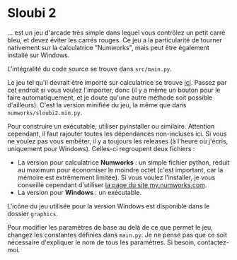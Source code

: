 # Sloubi 2

... est un jeu d'arcade très simple dans lequel vous contrôlez un petit carré bleu, et devez éviter les carrés rouges. Ce jeu a la particularité de tourner nativement sur la calculatrice "Numworks", mais peut être également installé sur Windows.

L'intégralité du code source se trouve dans `src/main.py`. 

Le jeu tel qu'il devrait être importé sur calculatrice se trouve [ici](https://bit.ly/sloubi_2_latest). Passez par cet endroit si vous voulez l'importer, donc (il y a même un bouton pour le faire automatiquement, et je doute qu'une autre méthode soit possible d'ailleurs). C'est la version minifiée du jeu, la même que dans `numworks/sloubi2.min.py`.

Pour construire un exécutable, utiliser pyinstaller ou similaire. Attention cependant, il faut rajouter toutes les dépendances non-incluses ici. Si vous ne voulez pas vous embêter, il y a toujours les releases (à l'heure où j'écris, uniquement pour Windows). Celles-ci regroupent deux fichiers :

* La version pour calculatrice **Numworks** : un simple fichier python, réduit au maximum pour économiser le moindre octet (c'est important, car la mémoire est extrêmement limitée). Si vous voulez l'installer, je vous conseille cependant d'utiliser [la page du site my.numworks.com](https://bit.ly/sloubi_2_latest).
* La version pour **Windows** : un exécutable.

L'icône du jeu utilisée pour la version Windows est disponible dans le dossier ``graphics``.

Pour modifier les paramètres de base au delà de ce que permet le jeu, changez les constantes définies dans `main.py`. Je ne pense pas que ce soit nécessaire d'expliquer le nom de tous les paramètres. Si besoin, contactez-moi.
